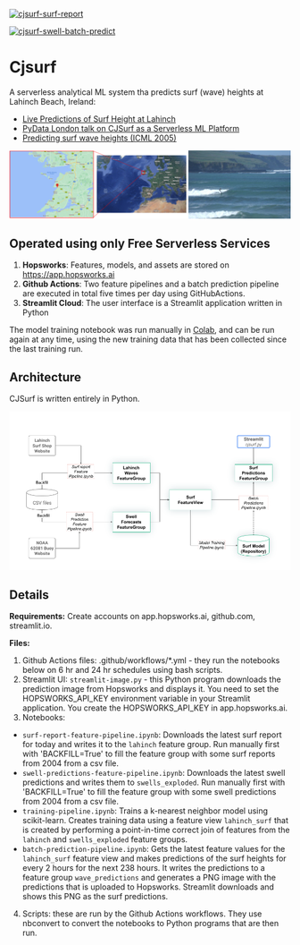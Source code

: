 [![cjsurf-surf-report](https://github.com/jimdowling/cjsurf/actions/workflows/surf-report.yml/badge.svg)](https://github.com/jimdowling/cjsurf/actions/workflows/surf-report.yml)

[![cjsurf-swell-batch-predict](https://github.com/jimdowling/cjsurf/actions/workflows/swell-predictions.yml/badge.svg)](https://github.com/jimdowling/cjsurf/actions/workflows/swell-predictions.yml)



# Cjsurf
A serverless analytical ML system tha predicts surf (wave) heights at Lahinch Beach, Ireland:

 * [Live Predictions of Surf Height at Lahinch](https://jimdowling-cjsurf-streamlit-image-un2its.streamlitapp.com/)
 * [PyData London talk on CJSurf as a Serverless ML Platform](https://www.youtube.com/watch?v=AIof4woJSkY)
 * [Predicting surf wave heights (ICML 2005)](https://icml.cc/Conferences/2005/proceedings/papers/015_Predicting_CarneyEtAl.pdf)

![Lahinch](https://github.com/jimdowling/cjsurf/blob/main/lahinch.png)

## Operated using only Free Serverless Services 

1. **Hopsworks**: Features, models, and assets are stored on https://app.hopsworks.ai
2. **Github Actions**: Two feature pipelines and a batch prediction pipeline are executed in total five times per day using GitHubActions.
3. **Streamlit Cloud**: The user interface is a Streamlit application written in Python  

The model training notebook was run manually in [Colab](https://colab.research.google.com/github/jimdowling/cjsurf/blob/main/training-pipeline.ipynb), and can be run again at any time, using the new training data that has been collected since the last training run.

## Architecture

CJSurf is written entirely in Python. 

![CJSurf Architecture](https://github.com/jimdowling/cjsurf/blob/main/cjsurf-architecture.png)

## Details

**Requirements:** Create accounts on app.hopsworks.ai, github.com, streamlit.io.

**Files:**

1. Github Actions files: .github/workflows/*.yml - they run the notebooks below on 6 hr and 24 hr schedules using bash scripts.
2. Streamlit UI: `streamlit-image.py` - this Python program downloads the prediction image from Hopsworks and displays it. You need to set the HOPSWORKS_API_KEY environment variable in your Streamlit application. You create the HOPSWORKS_API_KEY in app.hopsworks.ai.
3. Notebooks: 
 * `surf-report-feature-pipeline.ipynb`: Downloads the latest surf report for today and writes it to the `lahinch` feature group.  Run manually first with 'BACKFILL=True' to fill the feature group with some surf reports from 2004 from a csv file.
 * `swell-predictions-feature-pipeline.ipynb`: Downloads the latest swell predictions and writes them to `swells_exploded`. Run manually first with 'BACKFILL=True' to fill the feature group with some swell predictions from 2004 from a csv file.
 * `training-pipeline.ipynb`: Trains a k-nearest neighbor model using scikit-learn. Creates training data using a feature view `lahinch_surf` that is created by performing a point-in-time correct join of features from the `lahinch` and `swells_exploded` feature groups.
 * `batch-prediction-pipeline.ipynb`: Gets the latest feature values for the `lahinch_surf` feature view and makes predictions of the surf heights for every 2 hours for the next 238 hours. It writes the predictions to a feature group `wave_predictions` and generates a PNG image with the predictions that is uploaded to Hopsworks. Streamlit downloads and shows this PNG as the surf predictions.

4. Scripts: these are run by the Github Actions workflows. They use nbconvert to convert the notebooks to Python programs that are then run.
